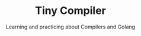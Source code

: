 <div align="center">
  <h1>Tiny Compiler</h1>
  <p>Learning and practicing about Compilers and Golang</p>
</div>
